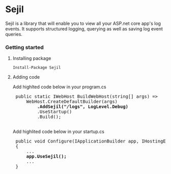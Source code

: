 # Sejil

Sejil is a library that will enable you to view all your ASP.net core app's log events. It supports structured logging, querying as well as saving log event queries.

### Getting started

1. Installing package

    `Install-Package Sejil`

2. Adding code

    Add highlted code below in your program.cs

    <pre>
    public static IWebHost BuildWebHost(string[] args) =>
        WebHost.CreateDefaultBuilder(args)
            <b>.AddSejil("/logs", LogLevel.Debug)</b>
            .UseStartup<Startup>()
            .Build();
    </pre>

    Add highlited code below in your startup.cs

    <pre>
    public void Configure(IApplicationBuilder app, IHostingEnvironment env)
    {
        ...
        <b>app.UseSejil();</b>
        ...
    }
    </pre>